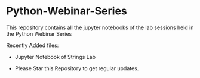 # Python-Webinar-Series
This repository contains all the jupyter notebooks of the lab sessions held in the Python Webinar Series

Recently Added files:
* Jupyter Notebook of Strings Lab

* Please Star this Repository to get regular updates.
